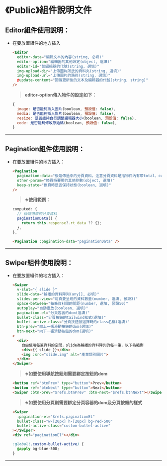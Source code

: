 # 《Public》組件說明文件

## Editor組件使用說明：
* 在要放置組件的地方插入
  ```html
  <Editor
    editor-data="編輯文本的內容(string, 必填)"
    editor-option="編輯器的其他設定(object, 選填)"
    editor-id="該編輯器的代號(string, 選填)"
    img-upload-dir="上傳圖片所放的資料夾(string, 選填)"
    img-upload-url="上傳圖片的路徑(string, 選填)"
    @update-content="回傳更新後的文本及編輯器的代號(string, string)"
  />
  ```
  >**editor-option傳入物件的設定如下：**
  ```js
  {
    image: 是否能夠插入圖片(boolean, 預設值: false),
    media: 是否能夠插入影片(boolean, 預設值: false),
    resize: 是否能夠自行調整編輯器大小(boolean, 預設值: false),
    code: 是否能夠修改原始碼(boolean, 預設值: false),
  }
  ```
---

## Pagination組件使用說明：
* 在要放置組件的地方插入：
  ```html
  <Pagination
    pagination-data="後端傳過來的分頁資料，注意分頁資料是指物件內有帶total、current_page、per_page三個參數(object, 必填)"
    other-param="換頁時要帶的其他參數(object, 選填)"
    keep-state="換頁時是否保持狀態(boolean, 選填)"
  />
  ```
  >**※使用範例：**
  ```js
  computed: {
    // 後端傳來的分頁資料
    paginationData() {
      return this.response?.rt_data ?? {};
    },
  },
  ```
  ```html
  <Pagination :pagination-data="paginationData" />
  ```
---

## Swiper組件使用說明：
* 在要放置組件的地方插入：
  ```html
  <Swiper
    v-slot="{ slide }"
    slide-data="輪播的資料陣列(any[], 必填)"
    slides-per-view="每頁要呈現的資料數量(number, 選填, 預設3)"
    space-between="每筆資料間的間距(number, 選填, 預設50)"
    autoplay="自動撥放(boolean, 選填)"
    pagination-el="分頁容器的dom(選填)"
    bullet-class="分頁按鈕的tailwind樣式(選填)"
    bullet-active-class="分頁按鈕被選擇時的class名稱(選填)"
    btn-prev="向上一張滑動按鈕的dom(選填)"
    btn-next="向下一張滑動按鈕的dom(選填)"
  >
    <div>
      自由使用每筆資料的空間，slide為輪播的資料陣列的每一筆，以下為範例
      <div>{{ slide }}</div>
      <img :src="slide.img" alt="產業類別圖片">
    </div>
  </Swiper>
  ```
  >**※如要使用導航按鈕則需要綁定按鈕的dom**
  ```html
  <button ref="btnPrev" type="button">Prev</button>
  <button ref="btnNext" type="button">Next</button>
  <Swiper :btn-prev="$refs.btnPrev" :btn-next="$refs.btnNext"></Swiper>
  ```

  >**※如要使用分頁則需要綁定分頁容器的dom及分頁按鈕的樣式**
  ```html
  <Swiper
    :pagination-el="$refs.paginationEl"
    bullet-class="w-[20px] h-[20px] bg-red-500"
    bullet-active-class="custom-bullet-active"
  ></Swiper>
  <div ref="paginationEl"></div>
  ```
  ```css
  :global(.custom-bullet-active) {
    @apply bg-blue-500;
  }
  ```
---
